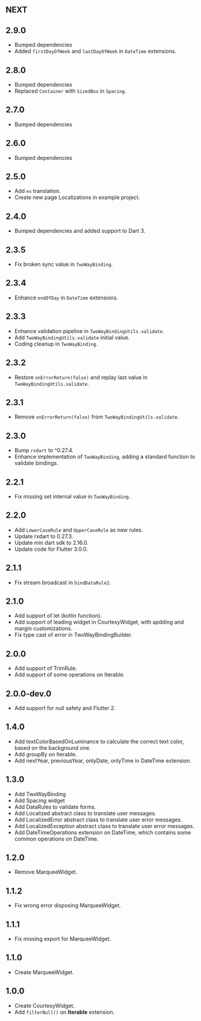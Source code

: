 ## NEXT

## 2.9.0
* Bumped dependencies
* Added `firstDayOfWeek` and `lastDayOfWeek` in `DateTime` extensions.

## 2.8.0
* Bumped dependencies
* Replaced `Container` with `SizedBox` in `Spacing`.

## 2.7.0
* Bumped dependencies

## 2.6.0
* Bumped dependencies

## 2.5.0
* Add `es` translation.
* Create new page Localizations in example project.

## 2.4.0
* Bumped dependencies and added support to Dart 3.

## 2.3.5
* Fix broken sync value in `TwoWayBinding`.

## 2.3.4
* Enhance `endOfDay` in `DateTime` extensions.

## 2.3.3
* Enhance validation pipeline in `TwoWayBindingUtils.validate`.
* Add `TwoWayBindingUtils.validate` initial value.
* Coding cleanup in `TwoWayBinding`.

## 2.3.2
* Restore `onErrorReturn(false)` and replay last value in `TwoWayBindingUtils.validate`.

## 2.3.1
* Remove `onErrorReturn(false)` from `TwoWayBindingUtils.validate`.

## 2.3.0
* Bump `rxdart` to ^0.27.4.
* Enhance implementation of `TwoWayBinding`, adding a standard function to validate bindings.

## 2.2.1
* Fix missing set internal value in `TwoWayBinding`.

## 2.2.0
* Add `LowerCaseRule` and `UpperCaseRule` as new rules.
* Update rxdart to 0.27.3.
* Update min dart sdk to 2.16.0.
* Update code for Flutter 3.0.0.

## 2.1.1
* Fix stream broadcast in `bindDataRule2`.

## 2.1.0
* Add support of let (kotlin function).
* Add support of leading widget in CourtesyWidget, with apdding and margin customizations.
* Fix type cast of error in TwoWayBindingBuilder.

## 2.0.0
* Add support of TrimRule.
* Add support of some operations on Iterable<num>.

## 2.0.0-dev.0
* Add support for null safety and Flutter 2.

## 1.4.0
* Add textColorBasedOnLuminance to calculate the correct text color, based on the background one.
* Add groupBy on Iterable.
* Add nextYear, previousYear, onlyDate, onlyTime in DateTime extension.

## 1.3.0
* Add TwoWayBinding
* Add Spacing widget
* Add DataRules to validate forms.
* Add Localized abstract class to translate user messages.
* Add LocalizedError abstract class to translate user error messages.
* Add LocalizedException abstract class to translate user error messages.
* Add DateTimeOperations extension on DateTime, which contains some common operations on DateTime.

## 1.2.0
* Remove MarqueeWidget.

## 1.1.2
* Fix wrong error disposing MarqueeWidget.

## 1.1.1
* Fix missing export for MarqueeWidget.

## 1.1.0
* Create MarqueeWidget.

## 1.0.0
* Create CourtesyWidget.
* Add `filterNull()` on **Iterable** extension.
